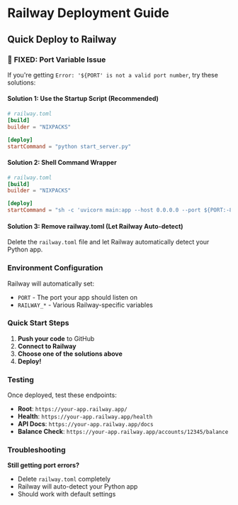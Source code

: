 # Railway Deployment Guide

## Quick Deploy to Railway

### 🚀 **FIXED: Port Variable Issue**

If you're getting `Error: '${PORT' is not a valid port number`, try these solutions:

#### **Solution 1: Use the Startup Script (Recommended)**
```toml
# railway.toml
[build]
builder = "NIXPACKS"

[deploy]
startCommand = "python start_server.py"
```

#### **Solution 2: Shell Command Wrapper**
```toml
# railway.toml
[build]
builder = "NIXPACKS"

[deploy]
startCommand = "sh -c 'uvicorn main:app --host 0.0.0.0 --port ${PORT:-8000}'"
```

#### **Solution 3: Remove railway.toml (Let Railway Auto-detect)**
Delete the `railway.toml` file and let Railway automatically detect your Python app.

### Environment Configuration
Railway will automatically set:
- `PORT` - The port your app should listen on
- `RAILWAY_*` - Various Railway-specific variables

### Quick Start Steps
1. **Push your code** to GitHub
2. **Connect to Railway** 
3. **Choose one of the solutions above**
4. **Deploy!**

### Testing
Once deployed, test these endpoints:
- **Root**: `https://your-app.railway.app/` 
- **Health**: `https://your-app.railway.app/health`
- **API Docs**: `https://your-app.railway.app/docs`
- **Balance Check**: `https://your-app.railway.app/accounts/12345/balance`

### Troubleshooting

**Still getting port errors?**
- Delete `railway.toml` completely
- Railway will auto-detect your Python app
- Should work with default settings
